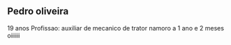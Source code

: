 ## Pedro oliveira
19 anos 
Profissao: auxiliar de mecanico de trator 
namoro a 1 ano e 2 meses
oiiiiii